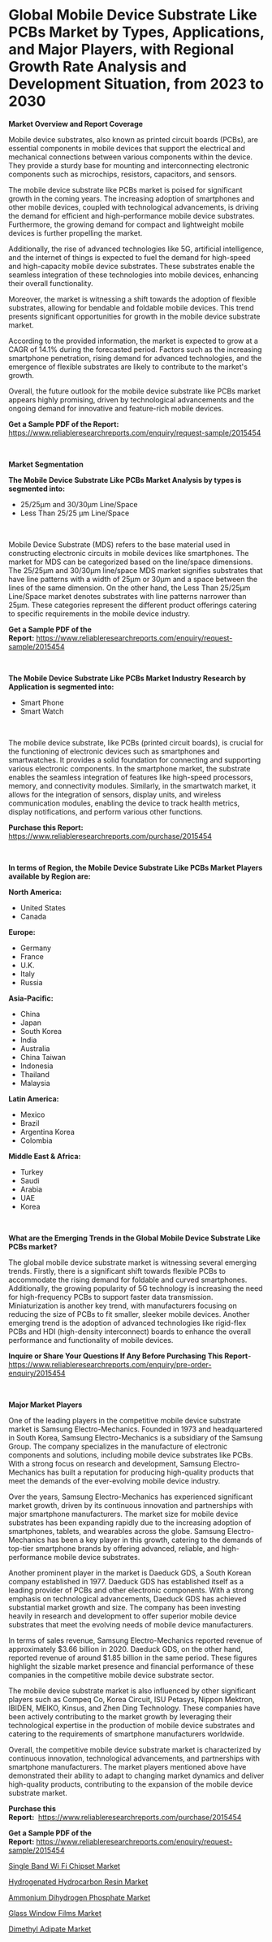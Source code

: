 <p><h1>Global Mobile Device Substrate Like PCBs Market by Types, Applications, and Major Players, with Regional Growth Rate Analysis and Development Situation, from 2023 to 2030</h1></p><p><strong>Market Overview and Report Coverage</strong></p>
<p><p>Mobile device substrates, also known as printed circuit boards (PCBs), are essential components in mobile devices that support the electrical and mechanical connections between various components within the device. They provide a sturdy base for mounting and interconnecting electronic components such as microchips, resistors, capacitors, and sensors.</p><p>The mobile device substrate like PCBs market is poised for significant growth in the coming years. The increasing adoption of smartphones and other mobile devices, coupled with technological advancements, is driving the demand for efficient and high-performance mobile device substrates. Furthermore, the growing demand for compact and lightweight mobile devices is further propelling the market.</p><p>Additionally, the rise of advanced technologies like 5G, artificial intelligence, and the internet of things is expected to fuel the demand for high-speed and high-capacity mobile device substrates. These substrates enable the seamless integration of these technologies into mobile devices, enhancing their overall functionality.</p><p>Moreover, the market is witnessing a shift towards the adoption of flexible substrates, allowing for bendable and foldable mobile devices. This trend presents significant opportunities for growth in the mobile device substrate market.</p><p>According to the provided information, the market is expected to grow at a CAGR of 14.1% during the forecasted period. Factors such as the increasing smartphone penetration, rising demand for advanced technologies, and the emergence of flexible substrates are likely to contribute to the market's growth.</p><p>Overall, the future outlook for the mobile device substrate like PCBs market appears highly promising, driven by technological advancements and the ongoing demand for innovative and feature-rich mobile devices.</p></p>
<p><strong>Get a Sample PDF of the Report:</strong> <a href="https://www.reliableresearchreports.com/enquiry/request-sample/2015454">https://www.reliableresearchreports.com/enquiry/request-sample/2015454</a></p>
<p>&nbsp;</p>
<p><strong>Market Segmentation</strong></p>
<p><strong>The Mobile Device Substrate Like PCBs Market Analysis by types is segmented into:</strong></p>
<p><ul><li>25/25µm and 30/30µm Line/Space</li><li>Less Than 25/25 µm Line/Space</li></ul></p>
<p>&nbsp;</p>
<p><p>Mobile Device Substrate (MDS) refers to the base material used in constructing electronic circuits in mobile devices like smartphones. The market for MDS can be categorized based on the line/space dimensions. The 25/25µm and 30/30µm line/space MDS market signifies substrates that have line patterns with a width of 25µm or 30µm and a space between the lines of the same dimension. On the other hand, the Less Than 25/25µm Line/Space market denotes substrates with line patterns narrower than 25µm. These categories represent the different product offerings catering to specific requirements in the mobile device industry.</p></p>
<p><strong>Get a Sample PDF of the Report:</strong>&nbsp;<a href="https://www.reliableresearchreports.com/enquiry/request-sample/2015454">https://www.reliableresearchreports.com/enquiry/request-sample/2015454</a></p>
<p>&nbsp;</p>
<p><strong>The Mobile Device Substrate Like PCBs Market Industry Research by Application is segmented into:</strong></p>
<p><ul><li>Smart Phone</li><li>Smart Watch</li></ul></p>
<p>&nbsp;</p>
<p><p>The mobile device substrate, like PCBs (printed circuit boards), is crucial for the functioning of electronic devices such as smartphones and smartwatches. It provides a solid foundation for connecting and supporting various electronic components. In the smartphone market, the substrate enables the seamless integration of features like high-speed processors, memory, and connectivity modules. Similarly, in the smartwatch market, it allows for the integration of sensors, display units, and wireless communication modules, enabling the device to track health metrics, display notifications, and perform various other functions.</p></p>
<p><strong>Purchase this Report:</strong>&nbsp; <a href="https://www.reliableresearchreports.com/purchase/2015454">https://www.reliableresearchreports.com/purchase/2015454</a></p>
<p>&nbsp;</p>
<p><strong>In terms of Region, the Mobile Device Substrate Like PCBs Market Players available by Region are:</strong></p>
<p>
    <p> <strong> North America: </strong>
        <ul>
            <li>United States</li>
            <li>Canada</li>
        </ul>
        </p> 
    <p> <strong> Europe: </strong>
        <ul>
            <li>Germany</li>
            <li>France</li>
            <li>U.K.</li>
            <li>Italy</li>
            <li>Russia</li>
        </ul>
        </p> 
    <p> <strong> Asia-Pacific: </strong>
        <ul>
            <li>China</li>
            <li>Japan</li>
            <li>South Korea</li>
            <li>India</li>
            <li>Australia</li>
            <li>China Taiwan</li>
            <li>Indonesia</li>
            <li>Thailand</li>
            <li>Malaysia</li>
        </ul>
        </p> 
    <p> <strong> Latin America: </strong>
        <ul>
            <li>Mexico</li>
            <li>Brazil</li>
            <li>Argentina Korea</li>
            <li>Colombia</li>
        </ul>
        </p> 
    <p> <strong> Middle East & Africa: </strong>
        <ul>
            <li>Turkey</li>
            <li>Saudi</li>
            <li>Arabia</li>
            <li>UAE</li>
            <li>Korea</li>
        </ul>
    </p>
    </p>
<p>&nbsp;</p>
<p><strong>What are the Emerging Trends in the Global Mobile Device Substrate Like PCBs market?</strong></p>
<p><p>The global mobile device substrate market is witnessing several emerging trends. Firstly, there is a significant shift towards flexible PCBs to accommodate the rising demand for foldable and curved smartphones. Additionally, the growing popularity of 5G technology is increasing the need for high-frequency PCBs to support faster data transmission. Miniaturization is another key trend, with manufacturers focusing on reducing the size of PCBs to fit smaller, sleeker mobile devices. Another emerging trend is the adoption of advanced technologies like rigid-flex PCBs and HDI (high-density interconnect) boards to enhance the overall performance and functionality of mobile devices.</p></p>
<p><strong>Inquire or Share Your Questions If Any Before Purchasing This Report</strong>- <a href="https://www.reliableresearchreports.com/enquiry/pre-order-enquiry/2015454">https://www.reliableresearchreports.com/enquiry/pre-order-enquiry/2015454</a></p>
<p>&nbsp;</p>
<p><strong>Major Market Players</strong></p>
<p><p>One of the leading players in the competitive mobile device substrate market is Samsung Electro-Mechanics. Founded in 1973 and headquartered in South Korea, Samsung Electro-Mechanics is a subsidiary of the Samsung Group. The company specializes in the manufacture of electronic components and solutions, including mobile device substrates like PCBs. With a strong focus on research and development, Samsung Electro-Mechanics has built a reputation for producing high-quality products that meet the demands of the ever-evolving mobile device industry.</p><p>Over the years, Samsung Electro-Mechanics has experienced significant market growth, driven by its continuous innovation and partnerships with major smartphone manufacturers. The market size for mobile device substrates has been expanding rapidly due to the increasing adoption of smartphones, tablets, and wearables across the globe. Samsung Electro-Mechanics has been a key player in this growth, catering to the demands of top-tier smartphone brands by offering advanced, reliable, and high-performance mobile device substrates.</p><p>Another prominent player in the market is Daeduck GDS, a South Korean company established in 1977. Daeduck GDS has established itself as a leading provider of PCBs and other electronic components. With a strong emphasis on technological advancements, Daeduck GDS has achieved substantial market growth and size. The company has been investing heavily in research and development to offer superior mobile device substrates that meet the evolving needs of mobile device manufacturers.</p><p>In terms of sales revenue, Samsung Electro-Mechanics reported revenue of approximately $3.66 billion in 2020. Daeduck GDS, on the other hand, reported revenue of around $1.85 billion in the same period. These figures highlight the sizable market presence and financial performance of these companies in the competitive mobile device substrate sector.</p><p>The mobile device substrate market is also influenced by other significant players such as Compeq Co, Korea Circuit, ISU Petasys, Nippon Mektron, IBIDEN, MEIKO, Kinsus, and Zhen Ding Technology. These companies have been actively contributing to the market growth by leveraging their technological expertise in the production of mobile device substrates and catering to the requirements of smartphone manufacturers worldwide.</p><p>Overall, the competitive mobile device substrate market is characterized by continuous innovation, technological advancements, and partnerships with smartphone manufacturers. The market players mentioned above have demonstrated their ability to adapt to changing market dynamics and deliver high-quality products, contributing to the expansion of the mobile device substrate market.</p></p>
<p><strong>Purchase this Report:</strong>&nbsp;&nbsp;<a href="https://www.reliableresearchreports.com/purchase/2015454">https://www.reliableresearchreports.com/purchase/2015454</a></p>
<p></p>
<p><strong>Get a Sample PDF of the Report:</strong>&nbsp;<a href="https://www.reliableresearchreports.com/enquiry/request-sample/2015454">https://www.reliableresearchreports.com/enquiry/request-sample/2015454</a></p>
<p><p><a href="https://github.com/RichRobinson5/Market-Research-Report-List-2/blob/main/single-band-wi-fi-chipset-market.md">Single Band Wi Fi Chipset Market</a></p><p><a href="https://medium.com/@lilakautzer2023/hydrogenated-hydrocarbon-resin-market-the-key-to-successful-business-strategy-forecast-till-2030-98be562973de">Hydrogenated Hydrocarbon Resin Market</a></p><p><a href="https://medium.com/@robbleannon/ammonium-dihydrogen-phosphate-market-trends-and-market-analysis-forecasted-for-period-2023-2030-78a6d0077cd8">Ammonium Dihydrogen Phosphate Market</a></p><p><a href="https://medium.com/@adellalesch/analyzing-glass-window-films-market-global-industry-perspective-and-forecast-2023-to-2030-6f814e82801a">Glass Window Films Market</a></p><p><a href="https://medium.com/@keenanmarks2023/dimethyl-adipate-market-size-reveals-the-best-marketing-channels-in-global-industry-535fb9b63feb">Dimethyl Adipate Market</a></p></p>